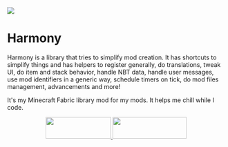 
<a title="ko-fi" href="https://ko-fi.com/W7W32691S">
  <img src="https://ko-fi.com/img/githubbutton_sm.svg">
</a>

# Harmony

Harmony is a library that tries to simplify mod creation. It has shortcuts to simplify things and has helpers to register generally, do translations, tweak UI, do item and stack behavior, handle NBT data, handle user messages, use mod identifiers in a generic way, schedule timers on tick, do mod files management, advancements and more!

It's my Minecraft Fabric library mod for my mods. It helps me chill while I code.

<div align="center">
  
  <a title="Fabric API" href="https://github.com/FabricMC/fabric">
    <img src="https://i.imgur.com/Ol1Tcf8.png" width="151" height="50" />
  </a>
  
  <a title="Fabric Language Kotlin" href="https://github.com/FabricMC/fabric-language-kotlin" target="_blank" rel="noopener noreferrer">
    <img src="https://i.imgur.com/c1DH9VL.png" width="171" height="50" />
  </a>
  
</div>

